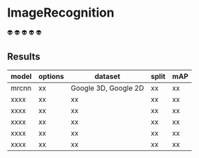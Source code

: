 # ImageRecognition

:alien:
:alien:
:alien:
:alien:
:alien:

## Results

| model | options | dataset | split | mAP |
| --- | --- | --- | --- | --- |
| mrcnn | xx | Google 3D, Google 2D | xx | xx |
| xxxx | xx | xx | xx | xx |
| xxxx | xx | xx | xx | xx |
| xxxx | xx | xx | xx | xx |
| xxxx | xx | xx | xx | xx |
| xxxx | xx | xx | xx | xx |
